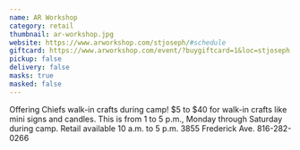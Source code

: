 ```yaml
---
name: AR Workshop
category: retail
thumbnail: ar-workshop.jpg
website: https://www.arworkshop.com/stjoseph/#schedule
giftcard: https://www.arworkshop.com/event/?buygiftcard=1&loc=stjoseph
pickup: false
delivery: false
masks: true
masked: false
---
```

Offering Chiefs walk-in crafts during camp! $5 to $40 for walk-in crafts like mini signs and candles. This is from 1 to 5 p.m., Monday through Saturday during camp. Retail available 10 a.m. to 5 p.m. 3855 Frederick Ave. 816-282-0266